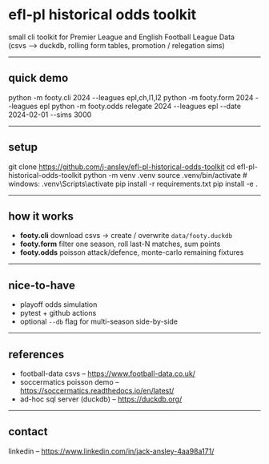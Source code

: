 efl-pl historical odds toolkit
==============================

small cli toolkit for Premier League and English Football League Data  
(csvs ⟶ duckdb, rolling form tables, promotion / relegation sims)

--------------------------------------------------
quick demo
--------------------------------------------------

python -m footy.cli 2024 --leagues epl,ch,l1,l2
python -m footy.form 2024 --leagues epl
python -m footy.odds relegate 2024 --leagues epl --date 2024-02-01 --sims 3000

--------------------------------------------------
setup
--------------------------------------------------

git clone https://github.com/j-ansley/efl-pl-historical-odds-toolkit
cd efl-pl-historical-odds-toolkit
python -m venv .venv
source .venv/bin/activate        # windows: .venv\Scripts\activate
pip install -r requirements.txt
pip install -e .

--------------------------------------------------
how it works
--------------------------------------------------

* **footy.cli**   download csvs → create / overwrite `data/footy.duckdb`
* **footy.form**  filter one season, roll last-N matches, sum points
* **footy.odds**  poisson attack/defence, monte-carlo remaining fixtures

--------------------------------------------------
nice-to-have
--------------------------------------------------

* playoff odds simulation  
* pytest + github actions  
* optional `--db` flag for multi-season side-by-side

--------------------------------------------------
references
--------------------------------------------------

* football-data csvs – https://www.football-data.co.uk/  
* soccermatics poisson demo – https://soccermatics.readthedocs.io/en/latest/  
* ad-hoc sql server (duckdb) – https://duckdb.org/

--------------------------------------------------
contact
--------------------------------------------------
linkedin – https://www.linkedin.com/in/jack-ansley-4aa98a171/
